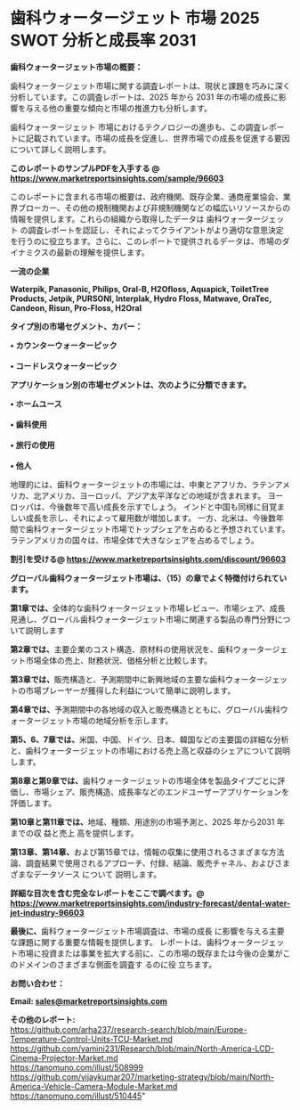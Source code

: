 # 歯科ウォータージェット 市場 2025 SWOT 分析と成長率 2031

<strong><b>歯科ウォータージェット市場の概要：</b></strong>

歯科ウォータージェット市場に関する調査レポートは、現状と課題を巧みに深く分析しています。この調査レポートは、2025 年から 2031 年の市場の成長に影響を与える他の重要な傾向と市場の推進力も分析します。

歯科ウォータージェット 市場におけるテクノロジーの進歩も、この調査レポートに記載されています。市場の成長を促進し、世界市場での成長を促進する要因について詳しく説明します。

<strong>このレポートのサンプルPDFを入手する @ <a href=https://www.marketreportsinsights.com/sample/96603>https://www.marketreportsinsights.com/sample/96603</a></strong>

このレポートに含まれる市場の概要は、政府機関、既存企業、通商産業協会、業界ブローカー、その他の規制機関および非規制機関などの幅広いリソースからの情報を提供します。これらの組織から取得したデータは 歯科ウォータージェット の調査レポートを認証し、それによってクライアントがより適切な意思決定を行うのに役立ちます。さらに、このレポートで提供されるデータは、市場のダイナミクスの最新の理解を提供します。

<strong>一流の企業</strong>

<strong><b>Waterpik, Panasonic, Philips, Oral-B, H2Ofloss, Aquapick, ToiletTree Products, Jetpik, PURSONI, Interplak, Hydro Floss, Matwave, OraTec, Candeon, Risun, Pro-Floss, H2Oral</b></strong>

<strong><b>タイプ別の市場セグメント、カバー：</b></strong>

<strong>• カウンターウォーターピック<br><br>• コードレスウォーターピック</strong>

<strong><b>アプリケーション別の市場セグメントは、次のように分類できます。</b></strong>

<strong>• ホームユース<br><br>• 歯科使用<br><br>• 旅行の使用<br><br>• 他人</strong>

 地理的には、歯科ウォータージェットの市場には、中東とアフリカ、ラテンアメリカ、北アメリカ、ヨーロッパ、アジア太平洋などの地域が含まれます。 ヨーロッパは、今後数年で高い成長を示すでしょう。 インドと中国も同様に目覚ましい成長を示し、それによって雇用数が増加します。 一方、北米は、今後数年間で歯科ウォータージェット市場でトップシェアを占めると予想されています。 ラテンアメリカの国々は、市場全体で大きなシェアを占めるでしょう。

<strong>割引を受ける@ <a href=https://www.marketreportsinsights.com/discount/96603>https://www.marketreportsinsights.com/discount/96603</a></strong>

<strong><b>グローバル歯科ウォータージェット市場は、（15）の章でよく特徴付けられています。</b></strong>

<strong><b>第</b></strong><strong><b>1章では、</b></strong>全体的な歯科ウォータージェット市場レビュー、市場シェア、成長見通し、グローバル歯科ウォータージェット市場に関連する製品の専門分野について説明します

<strong><b>第2章では、</b></strong>主要企業のコスト構造、原材料の使用状況を、歯科ウォータージェット市場全体の売上、財務状況、価格分析と比較します。

<strong><b>第3章では、</b></strong>販売構造と、予測期間中に新興地域の主要な歯科ウォータージェットの市場プレーヤーが獲得した利益について簡単に説明します。

<strong><b>第4章では、</b></strong>予測期間中の各地域の収入と販売構造とともに、グローバル歯科ウォータージェット市場の地域分析を示します。

<strong><b>第5、6、7章では、</b></strong>米国、中国、ドイツ、日本、韓国などの主要国の詳細な分析と、歯科ウォータージェットの市場における売上高と収益のシェアについて説明します。

<strong><b>第8章と第9章では、</b></strong>歯科ウォータージェットの市場全体を製品タイプごとに評価し、市場シェア、販売構造、成長率などのエンドユーザーアプリケーションを評価します。

<strong><b>第10章と第11章では、</b></strong>地域、種類、用途別の市場予測と、2025 年から2031 年までの収 益と売上 高を提供します。

<strong><b>第13章、第14章、</b></strong>および第15章では、情報の収集に使用されるさまざまな方法論、調査結果で使用されるアプローチ、付録、結論、販売チャネル、およびさまざまなデータソース について 説明します。

<strong>詳細な目次を含む完全なレポートをここで調べます。@ <a href=https://www.marketreportsinsights.com/industry-forecast/dental-water-jet-industry-96603>https://www.marketreportsinsights.com/industry-forecast/dental-water-jet-industry-96603</a></strong>

<strong><b>最後に、</b></strong>歯科ウォータージェット市場調査は、市場の成長 に影響を</a>与える主要な課題に関する重要な情報を提供します。 レポートは、歯科ウォータージェット市場に投資または事業を拡大する前に、この市場の既存または今後の企業がこのドメインのさまざまな側面を調査す るのに役 立ちます。

<strong><b>お問い合わせ：</b></strong>

<strong>Email: </strong><a href=mailto:sales@marketreportsinsights.com><strong>sales@marketreportsinsights.com</strong></a>

<strong>その他のレポート:</strong>
<br>
<a href=https://github.com/arha237/research-search/blob/main/Europe-Temperature-Control-Units-TCU-Market.md>https://github.com/arha237/research-search/blob/main/Europe-Temperature-Control-Units-TCU-Market.md</a>
<br>
<a href=https://github.com/yamini231/Research/blob/main/North-America-LCD-Cinema-Projector-Market.md>https://github.com/yamini231/Research/blob/main/North-America-LCD-Cinema-Projector-Market.md</a>
<br>
<a href=https://tanomuno.com/illust/508999>https://tanomuno.com/illust/508999</a>
<br>
<a href=https://github.com/vijaykumar207/marketing-strategy/blob/main/North-America-Vehicle-Camera-Module-Market.md>https://github.com/vijaykumar207/marketing-strategy/blob/main/North-America-Vehicle-Camera-Module-Market.md</a>
<br>
<a href=https://tanomuno.com/illust/510445>https://tanomuno.com/illust/510445</a>"
